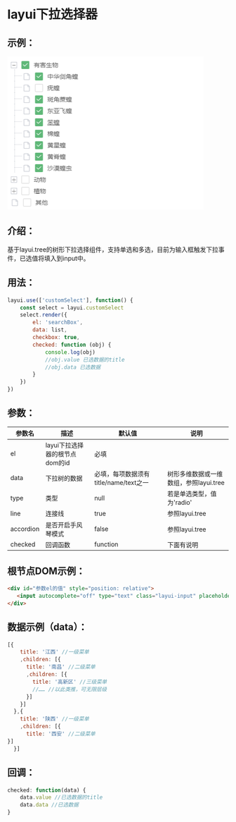 # layui下拉选择器

## 示例：
![示例](./example.png)

## 介绍：
基于layui.tree的树形下拉选择组件，支持单选和多选，目前为输入框触发下拉事件，已选值将填入到input中。

## 用法：
```js
layui.use(['customSelect'], function() {
    const select = layui.customSelect
    select.render({
        el: 'searchBox',
        data: list,
        checkbox: true,
        checked: function (obj) {
            console.log(obj)
            //obj.value 已选数据的title
            //obj.data 已选数据
        }
    })
})
```

## 参数：
| 参数名           | 描述                  | 默认值            | 说明                 |
| ---------------- | -------------------- | ----------------- | ---------------------|
| el               | layui下拉选择器的根节点dom的id  | 必填               |               |
| data             | 下拉树的数据          | 必填，每项数据须有title/name/text之一 |  树形多维数据或一维数组，参照layui.tree |
| type             | 类型                 | null              | 若是单选类型，值为'radio'
| line             | 连接线               | true              | 参照layui.tree        |
| accordion        | 是否开启手风琴模式    | false              | 参照layui.tree       |
| checked          | 回调函数             | function           | 下面有说明            |

## 根节点DOM示例：
```html
<div id="参数el的值" style="position: relative">
   <input autocomplete="off" type="text" class="layui-input" placeholder="快速查找" />
</div>
```

## 数据示例（data）：
```js
[{
    title: '江西' //一级菜单
    ,children: [{
      title: '南昌' //二级菜单
      ,children: [{
        title: '高新区' //三级菜单
        //…… //以此类推，可无限层级
      }]
    }]
  },{
    title: '陕西' //一级菜单
    ,children: [{
      title: '西安' //二级菜单
}]
  }]
```

## 回调：
```js
checked: function(data) {
    data.value //已选数据的title
    data.data //已选数据
}
```